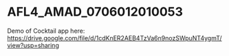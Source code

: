 # AFL4_AMAD_0706012010053

Demo of Cocktail app here:
https://drive.google.com/file/d/1cdKnER2AEB4TzVa6n9nozSWpuNT4ygmT/view?usp=sharing
